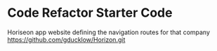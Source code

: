 # Code Refactor Starter Code

<!-- A description, screenshot of the app, link the github pages in the readme -->
Horiseon app website defining the navigation routes for that company
https://github.com/gducklow/Horizon.git
